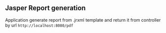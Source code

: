 ## Jasper Report generation

Application generate report from .jrxml template and return it from controller by url ```http://localhost:8080/pdf```
